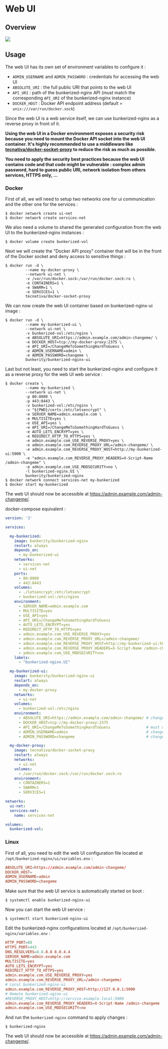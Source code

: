 # Web UI

## Overview

<img src="https://github.com/bunkerity/bunkerized-nginx/blob/dev/docs/img/web-ui.gif?raw=true" />

## Usage

The web UI has its own set of environment variables to configure it :
- `ADMIN_USERNAME` and `ADMIN_PASSWORD` : credentials for accessing the web UI
- `ABSOLUTE_URI` : the full public URI that points to the web UI
- `API_URI` : path of the bunkerized-nginx API (must match the corresponding `API_URI` of the bunkerized-nginx instance)
- `DOCKER_HOST` : Docker API endpoint address (default = `unix:///var/run/docker.sock`)

Since the web UI is a web service itself, we can use bunkerized-nginx as a reverse proxy in front of it.

**Using the web UI in a Docker environment exposes a security risk because you need to mount the Docker API socket into the web UI container. It's highly recommended to use a middleware like [tecnativa/docker-socket-proxy](https://github.com/Tecnativa/docker-socket-proxy) to reduce the risk as much as possible.**

**You need to apply the security best practices because the web UI contains code and that code might be vulnerable : complex admin password, hard to guess public URI, network isolation from others services, HTTPS only, ...**

### Docker

First of all, we will need to setup two networks one for ui communication and the other one for the services :
```shell
$ docker network create ui-net
$ docker network create services-net
```

We also need a volume to shared the generated configuration from the web UI to the bunkerized-nginx instances :
```shell
$ docker volume create bunkerized-vol
```

Next we will create the "Docker API proxy" container that will be in the front of the Docker socket and deny access to sensitive things :
```shell
$ docker run -d \
         --name my-docker-proxy \
         --network ui-net \
         -v /var/run/docker.sock:/var/run/docker.sock:ro \
         -e CONTAINERS=1 \
         -e SWARM=1 \
         -e SERVICES=1 \
         tecnativa/docker-socket-proxy
```

We can now create the web UI container based on bunkerized-nginx-ui image :
```shell
$ docker run -d \
         --name my-bunkerized-ui \
         --network ui-net \
         -v bunkerized-vol:/etc/nginx \
         -e ABSOLUTE_URI=https://admin.example.com/admin-changeme/ \
         -e DOCKER_HOST=tcp://my-docker-proxy:2375 \
         -e API_URI=/ChangeMeToSomethingHardToGuess \
         -e ADMIN_USERNAME=admin \
         -e ADMIN_PASSWORD=changeme \
         bunkerity/bunkerized-nginx-ui
```

Last but not least, you need to start the bunkerized-nginx and configure it as a reverse proxy for the web UI web service :
```shell
$ docker create \
         --name my-bunkerized \
         --network ui-net \
         -p 80:8080 \
         -p 443:8443 \
         -v bunkerized-vol:/etc/nginx \
         -v "${PWD}/certs:/etc/letsencrypt" \
         -e SERVER_NAME=admin.example.com \
         -e MULTISITE=yes \
         -e USE_API=yes \
         -e API_URI=/ChangeMeToSomethingHardToGuess \
         -e AUTO_LETS_ENCRYPT=yes \
         -e REDIRECT_HTTP_TO_HTTPS=yes \
         -e admin.example.com_USE_REVERSE_PROXY=yes \
         -e admin.example.com_REVERSE_PROXY_URL=/admin-changeme/ \
         -e admin.example.com_REVERSE_PROXY_HOST=http://my-bunkerized-ui:5000 \
         -e "admin.example.com_REVERSE_PROXY_HEADERS=X-Script-Name /admin-changeme" \
         -e admin.example.com_USE_MODSECURITY=no \
         -l bunkerized-nginx.UI \
         bunkerity/bunkerized-nginx
$ docker network connect services-net my-bunkerized
$ docker start my-bunkerized
```

The web UI should now be accessible at https://admin.example.com/admin-changeme/.

docker-compose equivalent :
```yaml
version: '3'

services:

  my-bunkerized:
    image: bunkerity/bunkerized-nginx
    restart: always
    depends_on:
      - my-bunkerized-ui
    networks:
      - services-net
      - ui-net
    ports:
      - 80:8080
      - 443:8443
    volumes:
      - ./letsencrypt:/etc/letsencrypt
      - bunkerized-vol:/etc/nginx
    environment:
      - SERVER_NAME=admin.example.com                                         # replace with your domain
      - MULTISITE=yes
      - USE_API=yes
      - API_URI=/ChangeMeToSomethingHardToGuess                               # change it to something hard to guess + must match API_URI from myui service
      - AUTO_LETS_ENCRYPT=yes
      - REDIRECT_HTTP_TO_HTTPS=yes
      - admin.example.com_USE_REVERSE_PROXY=yes
      - admin.example.com_REVERSE_PROXY_URL=/admin-changeme/                  # change it to something hard to guess
      - admin.example.com_REVERSE_PROXY_HOST=http://my-bunkerized-ui:5000
      - admin.example.com_REVERSE_PROXY_HEADERS=X-Script-Name /admin-changeme # must match REVERSE_PROXY_URL
      - admin.example.com_USE_MODSECURITY=no
    labels:
      - "bunkerized-nginx.UI"

  my-bunkerized-ui:
    image: bunkerity/bunkerized-nginx-ui
    restart: always
    depends_on:
      - my-docker-proxy
    networks:
      - ui-net
    volumes:
      - bunkerized-vol:/etc/nginx
    environment:
      - ABSOLUTE_URI=https://admin.example.com/admin-changeme/ # change it to your full URI
      - DOCKER_HOST=tcp://my-docker-proxy:2375
      - API_URI=/ChangeMeToSomethingHardToGuess                # must match API_URI from bunkerized-nginx
      - ADMIN_USERNAME=admin                                   # change it to something hard to guess
      - ADMIN_PASSWORD=changeme                                # change it to a good password

  my-docker-proxy:
    image: tecnativa/docker-socket-proxy
    restart: always
    networks:
      - ui-net
    volumes:
      - /var/run/docker.sock:/var/run/docker.sock:ro
    environment:
      - CONTAINERS=1
      - SWARM=1
      - SERVICES=1

networks:
  ui-net:
  services-net:
    name: services-net

volumes:
  bunkerized-vol:
```

### Linux

First of all, you need to edit the web UI configuration file located at `/opt/bunkerized-nginx/ui/variables.env` :
```conf
ABSOLUTE_URI=https://admin.example.com/admin-changeme/
DOCKER_HOST=
ADMIN_USERNAME=admin
ADMIN_PASSWORD=changeme
```

Make sure that the web UI service is automatically started on boot :
```shell
$ systemctl enable bunkerized-nginx-ui
```

Now you can start the web UI service :
```shell
$ systemctl start bunkerized-nginx-ui
```

Edit the bunkerized-nginx configurations located at `/opt/bunkerized-nginx/variables.env` :
```conf
HTTP_PORT=80
HTTPS_PORT=443
DNS_RESOLVERS=8.8.8.8 8.8.4.4
SERVER_NAME=admin.example.com
MULTISITE=yes
AUTO_LETS_ENCRYPT=yes
REDIRECT_HTTP_TO_HTTPS=yes
admin.example.com_USE_REVERSE_PROXY=yes
admin.example.com_REVERSE_PROXY_URL=/admin-changeme/
# Local bunkerized-nginx-ui
admin.example.com_REVERSE_PROXY_HOST=http://127.0.0.1:5000
# Remote bunkerized-nginx-ui
#REVERSE_PROXY_HOST=http://service.example.local:5000
admin.example.com_REVERSE_PROXY_HEADERS=X-Script-Name /admin-changeme
admin.example.com_USE_MODSECURITY=no
```

And run the `bunkerized-nginx` command to apply changes :
```shell
$ bunkerized-nginx
```

The web UI should now be accessible at https://admin.example.com/admin-changeme/.
